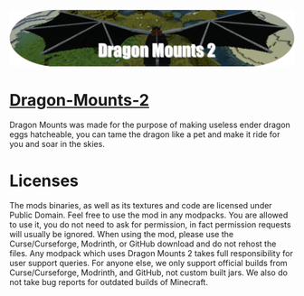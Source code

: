 ![LOGO](src/main/resources/logo.png)

# [Dragon-Mounts-2](https://www.curseforge.com/minecraft/mc-mods/dragon-mounts-2)
Dragon Mounts was made for the purpose of making useless ender dragon eggs hatcheable, you can tame the dragon like a pet and make it ride for you and soar in the skies.
# Licenses
The mods binaries, as well as its textures and code are licensed under Public Domain.
Feel free to use the mod in any modpacks. You are allowed to use it, you do not need to ask for permission, in fact permission requests will usually be ignored. When using the mod, please use the Curse/Curseforge, Modrinth, or GitHub download and do not rehost the files.
Any modpack which uses Dragon Mounts 2 takes full responsibility for user support queries.
For anyone else, we only support official builds from Curse/Curseforge, Modrinth, and GitHub, not custom built jars. We also do not take bug reports for outdated builds of Minecraft.
